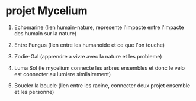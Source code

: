 # projet Mycelium

1. Echomarine (lien humain-nature, represente l'impacte entre l'impacte des humain sur la nature)

2. Entre Fungus (lien entre les humanoide et ce que l'on touche)
 
3. Zodie-Gal (apprendre a vivre avec la nature et les probleme)
 
4. Luma Sol (le mycelium connecte les arbres ensembles et donc le velo est connecter au lumiere similairement)
 
5. Boucler la boucle (lien entre les racine, connecter deux projet ensemble et les personne)


